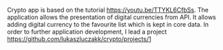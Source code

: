 Crypto app is based on the tutorial https://youtu.be/TTYKL6CfbSs.
The application allows the presentation of digital currencies from API. It allows adding digital currency to the favourite list which is kept in core data.
In order to further application development, I lead a project https://github.com/lukaszluczakk/crypto/projects/1
